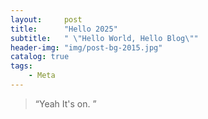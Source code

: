 ```yaml
---
layout:     post
title:      "Hello 2025"
subtitle:   " \"Hello World, Hello Blog\""
header-img: "img/post-bg-2015.jpg"
catalog: true
tags:
    - Meta
---
```


> “Yeah It's on. ”

